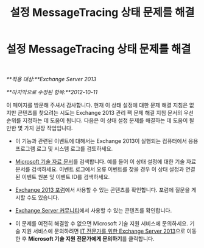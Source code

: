 ﻿---
title: " 설정 MessageTracing 상태 문제를 해결"
TOCTitle: " 설정 MessageTracing 상태 문제를 해결"
ms:assetid: 58a53525-9479-4377-9a2e-641bac6f3ad3
ms:mtpsurl: https://technet.microsoft.com/ko-kr/library/ms.exch.scom.messagetracing(v=EXCHG.150)
ms:contentKeyID: 54651872
ms.date: 12/15/2016
mtps_version: v=EXCHG.150
ms.translationtype: HT
---

# 설정 MessageTracing 상태 문제를 해결

 

_**적용 대상:**Exchange Server 2013_

_**마지막으로 수정된 항목:**2012-10-11_

이 페이지를 방문해 주셔서 감사합니다. 현재 이 상태 설정에 대한 문제 해결 지침은 없지만 콘텐츠를 찾으려는 시도는 Exchange 2013 관리 팩 문제 해결 지침 문서의 우선 순위를 지정하는 데 도움이 됩니다. 다음은 이 상태 설정 문제를 해결하는 데 도움이 될 만한 몇 가지 권장 작업입니다.

  - 이 기능과 관련된 이벤트에 대해서는 Exchange 2013이 실행되는 컴퓨터에서 응용 프로그램 로그 및 시스템 로그를 검토하세요.

  - [Microsoft 기술 자료 문서](https://go.microsoft.com/fwlink/p/?linkid=18175)를 검색합니다. 예를 들어 이 상태 설정에 대한 기술 자료 문서를 검색하세요. 이벤트 로그에서 오류 이벤트를 찾을 경우 이 상태 설정과 연결된 이벤트 원본 및 이벤트 ID를 검색하세요.

  - [Exchange 2013 포럼](https://go.microsoft.com/fwlink/p/?linkid=257903)에서 사용할 수 있는 콘텐츠를 확인합니다. 포럼에 질문을 게시할 수도 있습니다.

  - [Exchange Server 커뮤니티](https://go.microsoft.com/fwlink/p/?linkid=14927)에서 사용할 수 있는 콘텐츠를 확인합니다.

  - 이 문제를 여전히 해결할 수 없으면 Microsoft 기술 지원 서비스에 문의하세요. 기술 지원 서비스에 문의하려면 [IT 전문가를 위한 Exchange Server 2013](https://go.microsoft.com/fwlink/p/?linkid=402506)으로 이동한 후 **Microsoft 기술 지원 전문가에게 문의하기**를 클릭합니다.

